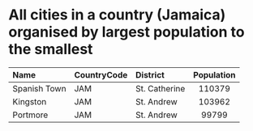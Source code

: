 # All cities in a country (Jamaica) organised by largest population to the smallest

| Name | CountryCode | District | Population |
| :--- | :--- | :--- | :---: |
|Spanish Town|JAM|St. Catherine|110379|
|Kingston|JAM|St. Andrew|103962|
|Portmore|JAM|St. Andrew|99799|
